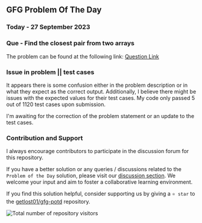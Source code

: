 ## GFG Problem Of The Day

### Today - 27 September 2023
### Que - Find the closest pair from two arrays

The problem can be found at the following link: [Question Link](https://practice.geeksforgeeks.org/problems/find-the-closest-pair-from-two-arrays4215/1)

### Issue in problem || test cases
It appears there is some confusion either in the problem description or in what they expect as the correct output. Additionally, I believe there might be issues with the expected values for their test cases. My code only passed 5 out of 1120 test cases upon submission.

I'm awaiting for the correction of the problem statement or an update to the test cases.

### Contribution and Support

I always encourage contributors to participate in the discussion forum for this repository.

If you have a better solution or any queries / discussions related to the `Problem of the Day` solution, please visit our [discussion section](https://github.com/getlost01/gfg-potd/discussions). We welcome your input and aim to foster a collaborative learning environment.

If you find this solution helpful, consider supporting us by giving a `⭐ star` to the [getlost01/gfg-potd](https://github.com/getlost01/gfg-potd) repository.


![Total number of repository visitors](https://komarev.com/ghpvc/?username=gl01potdgfg&color=blue&&label=Visitors)
